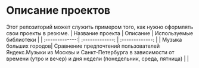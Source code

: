 # Описание проектов
Этот репозиторий может служить примером того, как нужно оформлять свои проекты в резюме.
|      Название проекта   | Описание             | Используемые библиотеки        |
| :-------------:| :-------------:             | :-------------:          |
| Музыка больших городов| Сравнение предпочтений пользователей Яндекс.Музыки из Москвы и Санкт-Петербурга в зависимости от времени (утро и вечер) и дня недели (понедельник, среда, пятница)               |             |

